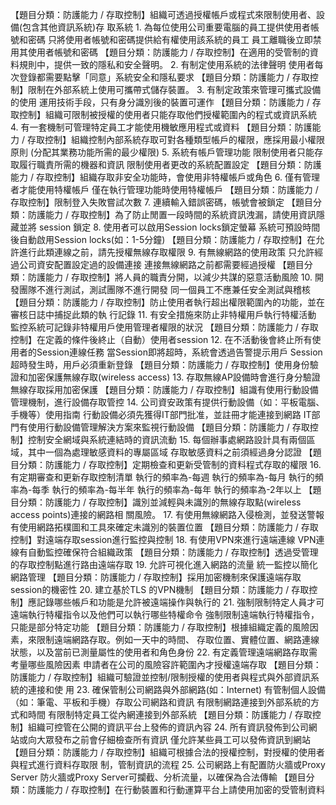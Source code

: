 【題目分類：防護能力 / 存取控制】組織可透過授權帳戶或程式來限制使用者、設備(包含其他資訊系統)存
取系統
1.
為每位使用公司重要電腦的員工提供使用者帳號和密碼
只將使用者帳號和密碼提供給有權使用該系統的員工
員工離職後立即禁用其使用者帳號和密碼
【題目分類：防護能力 / 存取控制】在適用的受管制的資料規則中，提供一致的隱私和安全聲明。
2.
有制定使用系統的法律聲明
使用者每次登錄都需要點擊「同意」系統安全和隱私要求
【題目分類：防護能力 / 存取控制】限制在外部系統上使用可攜帶式儲存裝置。
3.
有制定政策來管理可攜式設備的使用
運用技術手段，只有身分識別後的裝置可運作
【題目分類：防護能力 / 存取控制】組織可限制被授權的使用者只能存取他們授權範圍內的程式或資訊系統
4.
有一套機制可管理特定員工才能使用機敏應用程式或資料
【題目分類：防護能力 / 存取控制】組織控制內部系統存取可對各種類型帳戶的權限，應採用最小權限原則
(分配其業務功能所需的最少權限)
5.
系統有帳戶管理功能
限制使用者只能存取履行職責所需的機器和資訊
限制使用者更改的系統配置設定
【題目分類：防護能力 / 存取控制】組織存取非安全功能時，會使用非特權帳戶或角色
6.
僅有管理者才能使用特權帳戶
僅在執行管理功能時使用特權帳戶
【題目分類：防護能力 / 存取控制】限制登入失敗嘗試次數
7.
連續輸入錯誤密碼，帳號會被鎖定
【題目分類：防護能力 / 存取控制】為了防止閒置一段時間的系統資訊洩漏，請使用資訊隱藏並將 session
鎖定
8.
使用者可以啟用Session locks鎖定螢幕
系統可預設時間後自動啟用Session locks(如：1-5分鐘)
【題目分類：防護能力 / 存取控制】在允許進行此類連線之前，請先授權無線存取權限
9.
有無線網路的使用政策
只允許經過公司資安配置設定過的設備連接
連接無線網路之前都需要經過授權
【題目分類：防護能力 / 存取控制】將人員的職責分開，以減少共謀的惡意活動風險
10.
開發團隊不進行測試，測試團隊不進行開發
同一個員工不應兼任安全測試與稽核
【題目分類：防護能力 / 存取控制】防止使用者執行超出權限範圍內的功能，並在審核日誌中捕捉此類的執
行記錄
11.
有安全措施來防止非特權用戶執行特權活動
監控系統可記錄非特權用戶使用管理者權限的狀況
【題目分類：防護能力 / 存取控制】在定義的條件後終止（自動）使用者session
12.
在不活動後會終止所有使用者的Session連線任務
當Session即將超時，系統會透過告警提示用戶
Session超時發生時，用戶必須重新登錄
【題目分類：防護能力 / 存取控制】使用身份驗證和加密保護無線存取(wireless access)
13.
存取無線AP設備時會進行身分驗證
無線存取採用加密保護
【題目分類：防護能力 / 存取控制】組識有使用行動設備管理機制，進行設備存取管控
14.
公司資安政策有提供行動設備（如：平板電腦、手機等）使用指南
行動設備必須先獲得IT部門批准，並註冊才能連接到網路
IT部門有使用行動設備管理解決方案來監視行動設備
【題目分類：防護能力 / 存取控制】控制安全網域與系統連結時的資訊流動
15.
每個辦事處網路設計具有兩個區域，其中一個為處理敏感資料的專屬區域
存取敏感資料之前須經過身分認證
【題目分類：防護能力 / 存取控制】定期檢查和更新受管制的資料程式存取的權限
16.
有定期審查和更新存取控制清單
執行的頻率為-每週 執行的頻率為-每月 執行的頻率為-每季 執行的頻率為-每半年 執行的頻率為-每年
執行的頻率為-2年以上
【題目分類：防護能力 / 存取控制】識別並減輕與未識別的無線存取點(wireless access points)連接的網路相
關風險。
17.
有使用無線網路入侵檢測，並發送警報
有使用網路拓樸圖和工具來確定未識別的裝置位置
【題目分類：防護能力 / 存取控制】對遠端存取session進行監控與控制
18.
有使用VPN來進行遠端連線
VPN連線有自動監控確保符合組織政策
【題目分類：防護能力 / 存取控制】透過受管理的存取控制點進行路由遠端存取
19.
允許可視化進入網路的流量
統一監控以簡化網路管理
【題目分類：防護能力 / 存取控制】採用加密機制來保護遠端存取session的機密性
20.
建立基於TLS 的VPN機制
【題目分類：防護能力 / 存取控制】應記錄哪些帳戶和功能是允許被遠端操作與執行的
21.
強制限制特定人員才可遠端執行特權指令以及他們可以執行哪些特權命令
強制限制遠端執行特權指令，只能是部分特定功能
【題目分類：防護能力 / 存取控制】根據組織定義的風險因素，來限制遠端網路存取。例如一天中的時間、
存取位置、實體位置、網路連線狀態，以及當前已測量屬性的使用者和角色身份
22.
有定義管理遠端網路存取需考量哪些風險因素
申請者在公司的風險容許範圍內才授權遠端存取
【題目分類：防護能力 / 存取控制】組織可驗證並控制/限制授權的使用者與程式與外部資訊系統的連接和使
用
23.
確保管制公司網路與外部網路(如：Internet)
有管制個人設備（如：筆電、平板和手機）存取公司網路和資訊
有限制網路連接到外部系統的方式和時間
有限制特定員工從內網連接到外部系統
【題目分類：防護能力 / 存取控制】組織可控管在公開的資訊平台上發佈的資訊內容
24.
所有資訊發佈到公司網站或向大眾發布之前會仔細檢查所有資訊
僅允許某些員工可以發佈資訊到網站
【題目分類：防護能力 / 存取控制】組織可根據合法的授權控制，對授權的使用者與程式進行資料存取限
制，管制資訊的流程
25.
公司網路上有配置防火牆或Proxy Server
防火牆或Proxy Server可攔截、分析流量，以確保為合法傳輸
【題目分類：防護能力 / 存取控制】在行動裝置和行動運算平台上請使用加密的受管制資料
